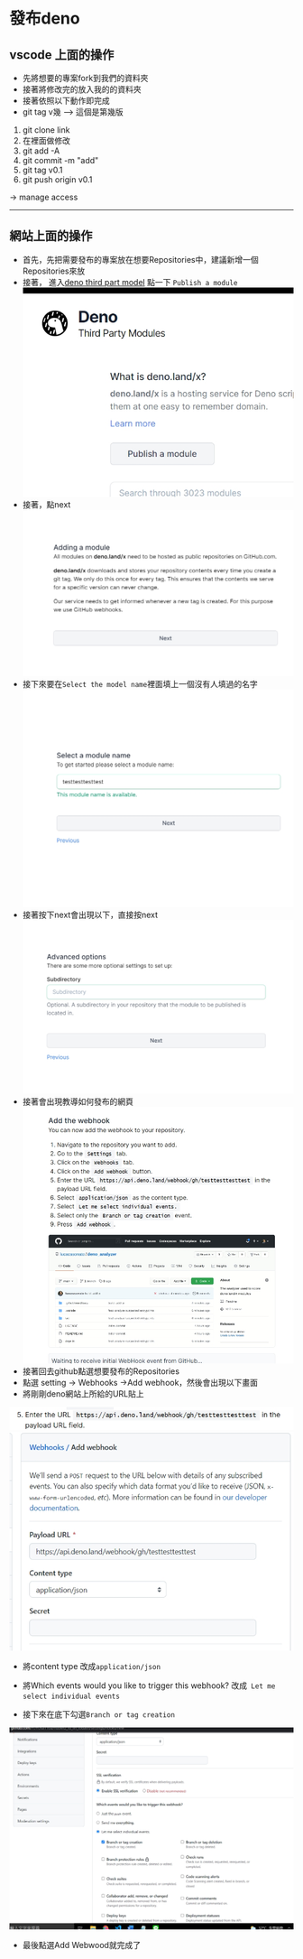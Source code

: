 # 發布deno 

## vscode 上面的操作
* 先將想要的專案fork到我們的資料夾
* 接著將修改完的放入我的的資料夾
* 接著依照以下動作即完成
* git tag v幾 --> 這個是第幾版
1. git clone link
2. 在裡面做修改
3. git add -A
4. git commit -m "add"
5. git tag v0.1
6. git push origin v0.1

-> manage access

---
## 網站上面的操作

* 首先，先把需要發布的專案放在想要Repositories中，建議新增一個Repositories來放
* 接著， 進入[deno third part model](https://deno.land/x) 點一下 `Publish a module`
![](picture/2.jpeg)
* 接著，點next
![](picture/3.jpeg)
* 接下來要在`Select the model name`裡面填上一個沒有人填過的名字
![](picture/4.jpeg)
* 接著按下next會出現以下，直接按next
![](picture/5.jpeg)
* 接著會出現教導如何發布的網頁
![](picture/6.jpeg)
* 接著回去github點選想要發布的Repositories
* 點選 setting -> Webhooks ->Add webhook，然後會出現以下畫面
* 將剛剛deno網站上所給的URL貼上

![](picture/7.jpeg)
![](picture/8.jpeg)
* 將content type 改成`application/json` 
* 將Which events would you like to trigger this webhook? 改成` Let me select individual events`

* 接下來在底下勾選`Branch or tag creation`

![](picture/1.jpeg)

* 最後點選Add Webwood就完成了
